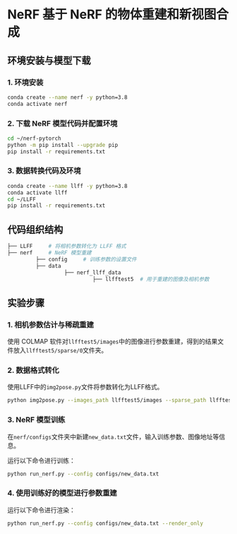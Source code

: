 # NeRF 基于 NeRF 的物体重建和新视图合成

## 环境安装与模型下载

### 1. 环境安装

```sh
conda create --name nerf -y python=3.8
conda activate nerf
```
### 2. 下载 NeRF 模型代码并配置环境

```sh
cd ~/nerf-pytorch
python -m pip install --upgrade pip
pip install -r requirements.txt
```

### 3. 数据转换代码及环境

```sh
conda create --name llff -y python=3.8
conda activate llff
cd ~/LLFF
pip install -r requirements.txt
```

## 代码组织结构

```bash
├── LLFF     # 将相机参数转化为 LLFF 格式
├── nerf     # NeRF 模型重建
         ├── config     # 训练参数的设置文件
         ├── data        
                  ├── nerf_llff_data
                           ├── llfftest5  # 用于重建的图像及相机参数
```

## 实验步骤


### 1. 相机参数估计与稀疏重建

使用 COLMAP 软件对`llfftest5/images`中的图像进行参数重建，得到的结果文件放入`llfftest5/sparse/0`文件夹。

### 2. 数据格式转化

使用LLFF中的`img2pose.py`文件将参数转化为LLFF格式。

```sh
python img2pose.py --images_path llfftest5/images --sparse_path llfftest5/sparse/0 --output_path llfftest5/poses
```

### 3. NeRF 模型训练

在`nerf/configs`文件夹中新建`new_data.txt`文件，输入训练参数、图像地址等信息。

运行以下命令进行训练：

```sh
python run_nerf.py --config configs/new_data.txt
```

### 4. 使用训练好的模型进行参数重建

运行以下命令进行渲染：

```sh
python run_nerf.py --config configs/new_data.txt --render_only
```
